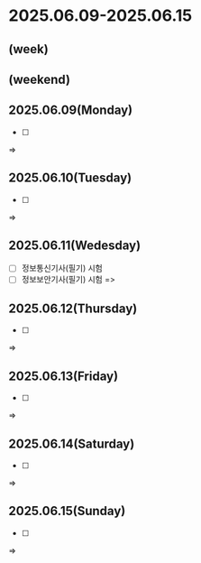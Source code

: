 # 2025.06.09-2025.06.15
(week)
- 

(weekend)
- 

## 2025.06.09(Monday)
- [ ] 
=> 

## 2025.06.10(Tuesday)
- [ ] 
=> 

## 2025.06.11(Wedesday)
- [ ] 정보통신기사(필기) 시험
- [ ] 정보보안기사(필기) 시험
=> 

## 2025.06.12(Thursday)
- [ ] 
=> 

## 2025.06.13(Friday)
- [ ] 
=> 

## 2025.06.14(Saturday)
- [ ] 
=> 

## 2025.06.15(Sunday)
- [ ] 
=> 